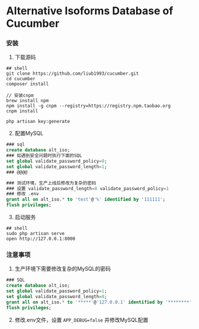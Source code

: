 # Alternative Isoforms Database of Cucumber

### 安装

1. 下载源码
```shell
## shell
git clone https://github.com/liub1993/cucumber.git
cd cucumber
composer install

// 安装cnpm
brew install npm
npm install -g cnpm --registry=https://registry.npm.taobao.org
cnpm install

php artisan key:generate
```

2. 配置MySQL
```sql
### sql
create database alt_iso;
### 如遇到安全问题时执行下面的SQL
set global validate_password_policy=0;
set global validate_password_length=1;
### @@@@

### 测试环境，生产上线后修改为复杂的密码
### 设置 validate_password_length=8 validate_password_policy=1
### 修改 .env
grant all on alt_iso.* to 'test'@'%' identified by '111111';
flush privileges;
```

3. 启动服务
```shell
## shell
sudo php artisan serve
open http://127.0.0.1:8000
``` 

### 注意事项
1. 生产环境下需要修改复杂的MySQL的密码
```sql
### SQL
create database alt_iso;
set global validate_password_policy=1;
set global validate_password_length=8;
grant all on alt_iso.* to '*****'@'127.0.0.1' identified by '********';
flush privileges;
````

2. 修改.env文件，设置 `APP_DEBUG=false` 并修改MySQL配置